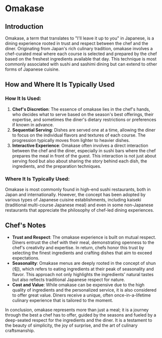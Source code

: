 # Omakase

## Introduction

Omakase, a term that translates to "I'll leave it up to you" in Japanese, is a dining experience rooted in trust and respect between the chef and the diner. Originating from Japan's rich culinary tradition, omakase involves a chef-curated meal where each course is selected and prepared by the chef based on the freshest ingredients available that day. This technique is most commonly associated with sushi and sashimi dining but can extend to other forms of Japanese cuisine.

## How and Where It Is Typically Used

### How It Is Used:
1. **Chef's Discretion**: The essence of omakase lies in the chef's hands, who decides what to serve based on the season's best offerings, their expertise, and sometimes the diner's dietary restrictions or preferences if known in advance.
2. **Sequential Serving**: Dishes are served one at a time, allowing the diner to focus on the individual flavors and textures of each course. The progression typically moves from lighter to heavier dishes.
3. **Interactive Experience**: Omakase often involves a direct interaction between the chef and the diner, especially in sushi bars where the chef prepares the meal in front of the guest. This interaction is not just about serving food but also about sharing the story behind each dish, the ingredients, and the preparation techniques.

### Where It Is Typically Used:
Omakase is most commonly found in high-end sushi restaurants, both in Japan and internationally. However, the concept has been adopted by various types of Japanese cuisine establishments, including kaiseki (traditional multi-course Japanese meal) and even in some non-Japanese restaurants that appreciate the philosophy of chef-led dining experiences.

## Chef's Notes

- **Trust and Respect**: The omakase experience is built on mutual respect. Diners entrust the chef with their meal, demonstrating openness to the chef's creativity and expertise. In return, chefs honor this trust by selecting the finest ingredients and crafting dishes that aim to exceed expectations.
- **Seasonality**: Omakase menus are deeply rooted in the concept of shun (旬), which refers to eating ingredients at their peak of seasonality and flavor. This approach not only highlights the ingredients' natural tastes but also reflects traditional Japanese respect for nature.
- **Cost and Value**: While omakase can be expensive due to the high quality of ingredients and the personalized service, it is also considered to offer great value. Diners receive a unique, often once-in-a-lifetime culinary experience that is tailored to the moment.

In conclusion, omakase represents more than just a meal; it is a journey through the best a chef has to offer, guided by the seasons and fueled by a deep-seated respect for the ingredients and the diner. It is a testament to the beauty of simplicity, the joy of surprise, and the art of culinary craftsmanship.